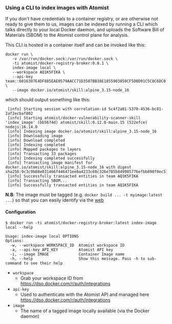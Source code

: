 ### Using a CLI to index images with Atomist

If you don't have credentials to a container registry, or are otherwise not ready to give them to us, images can be indexed by running a CLI which talks directly to your local Docker daemon, and uploads the Software Bill of Materials (SBOM) to the Atomist control plane for analysis.

This CLI is hosted in a container itself and can be invoked like this:

```shell
docker run \
   -v /var/run/docker.sock:/var/run/docker.sock \
   -ti atomist/docker-registry-broker:0.0.1 \
   index-image local \
   --workspace AQ1K5FIKA \
   --api-key team::6016307E4DF885EAE0579AACC71D3507BB38E1855903850CF5D0D91C5C8C6DC0 \
   --image docker.io/atomist/skill:alpine_3.15-node_16
```
which should output something like this:

```shell
 [info] Starting session with correlation-id 5c4f2a81-5370-4536-bc81-2af2ecbaf802
 [info] Starting atomist/docker-vulnerability-scanner-skill 'index_image' (bb5674d) atomist/skill:0.12.0-main.15 (522efce) nodejs:16.14.0
 [info] Indexing image docker.io/atomist/skill:alpine_3.15-node_16
 [info] Downloading image
 [info] Download completed
 [info] Indexing completed
 [info] Mapped packages to layers
 [info] Transacting 33 packages
 [info] Indexing completed successfully
 [info] Transacting image manifest for docker.io/atomist/skill:alpine_3.15-node_16 with digest sha256:9c3c9b88e031466f446471ee8a4233c60c326e785b849985776efbb890f0ec51
 [info] Successfully transacted entities in team AQ1K5FIKA
 [info] Transacting SBOM...
 [info] Successfully transacted entities in team AQ1K5FIKA
```

**N.B**: The image must be tagged (e.g. `docker build ... -t myimage:latest ...`) so that you can easily identify via the [web](https://dso.docker.com/r/auth/overview/images)

#### Configuration

```shell
$ docker run -ti atomist/docker-registry-broker:latest index-image local --help

Usage: index-image local OPTIONS
Options:
  -w, --workspace WORKSPACE_ID  Atomist workspace ID
  -a, --api-key API_KEY         Atomist API key
  -i, --image IMAGE             Container Image name
  -h, --help                    Show this message. Pass -h to sub-command to see their help
```


* `workspace`
    * Grab your workspace ID from https://dso.docker.com/r/auth/integrations
* `api-key`
    * Used to authenticate with the Atomist API and managed here https://dso.docker.com/r/auth/integrations
* `image`
    * The name of a tagged image locally available (via the Docker daemon)
